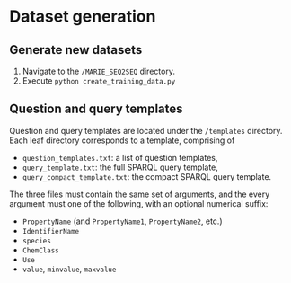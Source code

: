 # Dataset generation

## Generate new datasets

1. Navigate to the `/MARIE_SEQ2SEQ` directory.
1. Execute `python create_training_data.py`

## Question and query templates

Question and query templates are located under the `/templates` directory. Each leaf directory corresponds to a template, comprising of
- `question_templates.txt`: a list of question templates,
- `query_template.txt`: the full SPARQL query template,
- `query_compact_template.txt`: the compact SPARQL query template.

The three files must contain the same set of arguments, and the every argument must one of the following, with an optional numerical suffix:
- `PropertyName` (and `PropertyName1`, `PropertyName2`, etc.)
- `IdentifierName`
- `species`
- `ChemClass`
- `Use`
- `value`, `minvalue`, `maxvalue`
